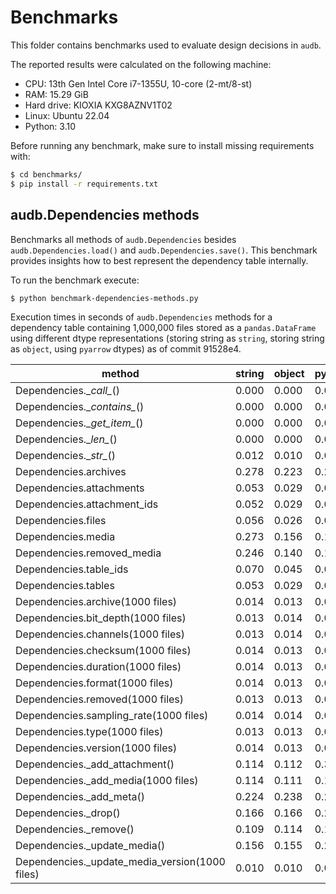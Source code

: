 # Benchmarks

This folder contains benchmarks
used to evaluate design decisions
in `audb`.

The reported results were calculated
on the following machine:

* CPU: 13th Gen Intel Core i7-1355U, 10-core (2-mt/8-st)
* RAM: 15.29 GiB
* Hard drive: KIOXIA KXG8AZNV1T02
* Linux: Ubuntu 22.04
* Python: 3.10

Before running any benchmark,
make sure to install missing requirements with:

```bash
$ cd benchmarks/
$ pip install -r requirements.txt
```


## audb.Dependencies methods

Benchmarks all methods of `audb.Dependencies`
besides `audb.Dependencies.load()`
and `audb.Dependencies.save()`.
This benchmark provides insights
how to best represent
the dependency table internally.

To run the benchmark execute:

```bash
$ python benchmark-dependencies-methods.py
```

Execution times in seconds
of `audb.Dependencies` methods
for a dependency table
containing 1,000,000 files
stored as a `pandas.DataFrame`
using different dtype representations
(storing string as `string`,
storing string as `object`,
using `pyarrow` dtypes)
as of commit 91528e4.

| method                                         |   string |   object |   pyarrow |
|------------------------------------------------|----------|----------|-----------|
| Dependencies.\__call\__()                      |    0.000 |    0.000 |     0.000 |
| Dependencies.\__contains\__()                  |    0.000 |    0.000 |     0.000 |
| Dependencies.\__get_item\__()                  |    0.000 |    0.000 |     0.001 |
| Dependencies.\__len\__()                       |    0.000 |    0.000 |     0.000 |
| Dependencies.\__str\__()                       |    0.012 |    0.010 |     0.013 |
| Dependencies.archives                          |    0.278 |    0.223 |     0.284 |
| Dependencies.attachments                       |    0.053 |    0.029 |     0.034 |
| Dependencies.attachment_ids                    |    0.052 |    0.029 |     0.033 |
| Dependencies.files                             |    0.056 |    0.026 |     0.084 |
| Dependencies.media                             |    0.273 |    0.156 |     0.166 |
| Dependencies.removed_media                     |    0.246 |    0.140 |     0.154 |
| Dependencies.table_ids                         |    0.070 |    0.045 |     0.044 |
| Dependencies.tables                            |    0.053 |    0.029 |     0.034 |
| Dependencies.archive(1000 files)               |    0.014 |    0.013 |     0.025 |
| Dependencies.bit_depth(1000 files)             |    0.013 |    0.014 |     0.022 |
| Dependencies.channels(1000 files)              |    0.013 |    0.014 |     0.022 |
| Dependencies.checksum(1000 files)              |    0.014 |    0.013 |     0.025 |
| Dependencies.duration(1000 files)              |    0.014 |    0.013 |     0.022 |
| Dependencies.format(1000 files)                |    0.014 |    0.013 |     0.024 |
| Dependencies.removed(1000 files)               |    0.013 |    0.013 |     0.022 |
| Dependencies.sampling_rate(1000 files)         |    0.014 |    0.014 |     0.022 |
| Dependencies.type(1000 files)                  |    0.013 |    0.013 |     0.021 |
| Dependencies.version(1000 files)               |    0.014 |    0.013 |     0.025 |
| Dependencies._add_attachment()                 |    0.114 |    0.112 |     0.387 |
| Dependencies._add_media(1000 files)            |    0.114 |    0.111 |     0.147 |
| Dependencies._add_meta()                       |    0.224 |    0.238 |     0.283 |
| Dependencies._drop()                           |    0.166 |    0.166 |     0.243 |
| Dependencies._remove()                         |    0.109 |    0.114 |     0.113 |
| Dependencies._update_media()                   |    0.156 |    0.155 |     0.276 |
| Dependencies._update_media_version(1000 files) |    0.010 |    0.010 |     0.044 |
